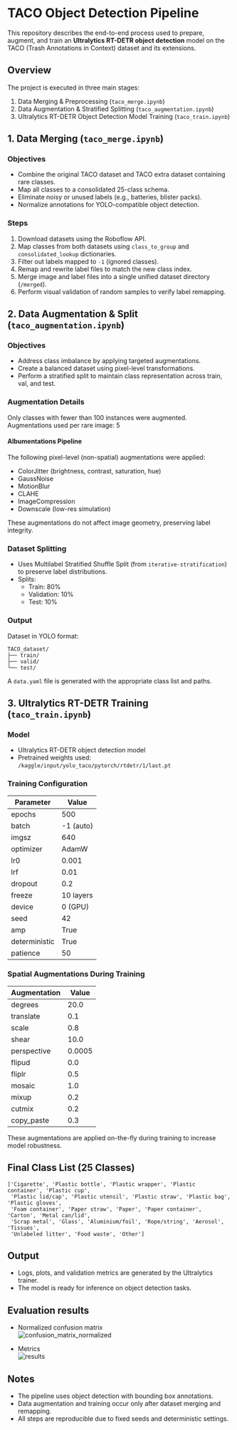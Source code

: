 # TACO Object Detection Pipeline

This repository describes the end-to-end process used to prepare, augment, and train an **Ultralytics RT-DETR object detection** model on the TACO (Trash Annotations in Context) dataset and its extensions.

## Overview

The project is executed in three main stages:

1. Data Merging & Preprocessing (`taco_merge.ipynb`)  
2. Data Augmentation & Stratified Splitting (`taco_augmentation.ipynb`)  
3. Ultralytics RT-DETR Object Detection Model Training (`taco_train.ipynb`)

## 1. Data Merging (`taco_merge.ipynb`)

### Objectives

- Combine the original TACO dataset and TACO extra dataset containing rare classes.
- Map all classes to a consolidated 25-class schema.
- Eliminate noisy or unused labels (e.g., batteries, blister packs).
- Normalize annotations for YOLO-compatible object detection.

### Steps

1. Download datasets using the Roboflow API.
2. Map classes from both datasets using `class_to_group` and `consolidated_lookup` dictionaries.
3. Filter out labels mapped to `-1` (ignored classes).
4. Remap and rewrite label files to match the new class index.
5. Merge image and label files into a single unified dataset directory (`/merged`).
6. Perform visual validation of random samples to verify label remapping.

## 2. Data Augmentation & Split (`taco_augmentation.ipynb`)

### Objectives

- Address class imbalance by applying targeted augmentations.
- Create a balanced dataset using pixel-level transformations.
- Perform a stratified split to maintain class representation across train, val, and test.

### Augmentation Details

Only classes with fewer than 100 instances were augmented.  
Augmentations used per rare image: 5

#### Albumentations Pipeline

The following pixel-level (non-spatial) augmentations were applied:

- ColorJitter (brightness, contrast, saturation, hue)
- GaussNoise
- MotionBlur
- CLAHE
- ImageCompression
- Downscale (low-res simulation)

These augmentations do not affect image geometry, preserving label integrity.

### Dataset Splitting

- Uses Multilabel Stratified Shuffle Split (from `iterative-stratification`) to preserve label distributions.
- Splits:
  - Train: 80%
  - Validation: 10%
  - Test: 10%

### Output

Dataset in YOLO format:

```
TACO_dataset/
├── train/
├── valid/
└── test/
```

A `data.yaml` file is generated with the appropriate class list and paths.

## 3. Ultralytics RT-DETR Training (`taco_train.ipynb`)

### Model

- Ultralytics RT-DETR object detection model
- Pretrained weights used: `/kaggle/input/yolo_taco/pytorch/rtdetr/1/last.pt`

### Training Configuration

| Parameter         | Value      |
|------------------|------------|
| epochs           | 500        |
| batch            | -1 (auto)  |
| imgsz            | 640        |
| optimizer        | AdamW      |
| lr0              | 0.001      |
| lrf              | 0.01       |
| dropout          | 0.2        |
| freeze           | 10 layers  |
| device           | 0 (GPU)    |
| seed             | 42         |
| amp              | True       |
| deterministic    | True       |
| patience         | 50         |

### Spatial Augmentations During Training

| Augmentation  | Value |
|---------------|--------|
| degrees       | 20.0   |
| translate     | 0.1    |
| scale         | 0.8    |
| shear         | 10.0   |
| perspective   | 0.0005 |
| flipud        | 0.0    |
| fliplr        | 0.5    |
| mosaic        | 1.0    |
| mixup         | 0.2    |
| cutmix        | 0.2    |
| copy_paste    | 0.3    |

These augmentations are applied on-the-fly during training to increase model robustness.

## Final Class List (25 Classes)

```
['Cigarette', 'Plastic bottle', 'Plastic wrapper', 'Plastic container', 'Plastic cup',
 'Plastic lid/cap', 'Plastic utensil', 'Plastic straw', 'Plastic bag', 'Plastic gloves',
 'Foam container', 'Paper straw', 'Paper', 'Paper container', 'Carton', 'Metal can/lid',
 'Scrap metal', 'Glass', 'Aluminium/foil', 'Rope/string', 'Aerosol', 'Tissues',
 'Unlabeled litter', 'Food waste', 'Other']
```

## Output

- Logs, plots, and validation metrics are generated by the Ultralytics trainer.
- The model is ready for inference on object detection tasks.

## Evaluation results

- Normalized confusion matrix  
![confusion_matrix_normalized](https://github.com/user-attachments/assets/7b2cf1a7-3b5e-48f4-870c-e092b10525c2)

- Metrics  
![results](https://github.com/user-attachments/assets/77f2d49d-797d-4b8b-a5fb-3a87156a161c)


## Notes

- The pipeline uses object detection with bounding box annotations.
- Data augmentation and training occur only after dataset merging and remapping.
- All steps are reproducible due to fixed seeds and deterministic settings.
